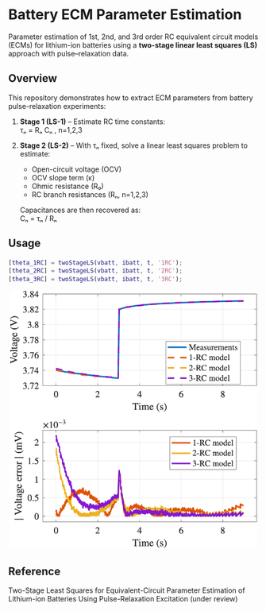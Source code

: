 # Battery ECM Parameter Estimation
Parameter estimation of 1st, 2nd, and 3rd order RC equivalent circuit models (ECMs) for lithium-ion batteries using a **two-stage linear least squares (LS)** approach with pulse–relaxation data.

## Overview
This repository demonstrates how to extract ECM parameters from battery pulse-relaxation experiments:
1. **Stage 1 (LS-1)** – Estimate RC time constants:  
  τₙ =  Rₙ Cₙ , n=1,2,3

2. **Stage 2 (LS-2)** – With τₙ fixed, solve a linear least squares problem to estimate:  
   - Open-circuit voltage (OCV)  
   - OCV slope term (κ)  
   - Ohmic resistance (R₀)  
   - RC branch resistances (Rₙ, n=1,2,3)  

   Capacitances are then recovered as:  
   Cₙ = τₙ / Rₙ

## Usage
```matlab
[theta_1RC] = twoStageLS(vbatt, ibatt, t, '1RC');
[theta_2RC] = twoStageLS(vbatt, ibatt, t, '2RC');
[theta_3RC] = twoStageLS(vbatt, ibatt, t, '3RC');
```
<p align="center">
  <img src="SamplePulseRelaxationFit.png" alt="Pulse Relaxation Fit" width="500">
</p>

## Reference
Two-Stage Least Squares for Equivalent-Circuit Parameter Estimation of Lithium-ion Batteries Using Pulse-Relaxation Excitation (under review) 
